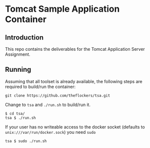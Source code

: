 # Tomcat Sample Application Container

## Introduction

This repo contains the deliverables for the Tomcat Application Server Assignment.

## Running

Assuming that all toolset is already available, the following steps are required to build/run the container:

```
git clone https://github.com/theflockers/tsa.git
```

Change to `tsa` and `./run.sh` to build/run it.

```
$ cd tsa/
tsa $ ./run.sh
```

If your user has no writeable access to the docker socket (defaults to  `unix:///var/run/docker.sock`) you need `sudo`

```
tsa $ sudo ./run.sh
```
